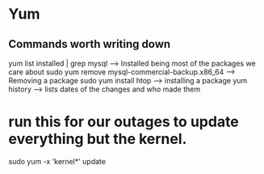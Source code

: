 # Yum

## Commands worth writing down
yum list installed | grep mysql --> Installed being most of the packages we care about
sudo yum remove mysql-commercial-backup.x86_64 --> Removing a package
sudo yum install htop --> installing a package
yum history --> lists dates of the changes and who made them


# run this for our outages to update everything but the kernel.
sudo yum -x 'kernel*' update 
